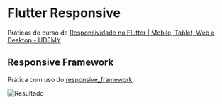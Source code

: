 # Flutter Responsive

Práticas do curso de [Responsividade no Flutter | Mobile, Tablet, Web e Desktop - UDEMY](https://www.udemy.com/course/responsividade-flutter/)

## Responsive Framework

Prática com uso do [responsive_framework](https://pub.dev/packages/responsive_framework).

![Resultado](./file.gif)
